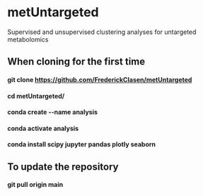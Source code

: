 # metUntargeted
 Supervised and unsupervised clustering analyses for untargeted metabolomics

## When cloning for the first time

#### git clone https://github.com/FrederickClasen/metUntargeted
#### cd metUntargeted/
#### conda create --name analysis
#### conda activate analysis
#### conda install scipy jupyter pandas plotly seaborn

## To update the repository
#### git pull origin main
